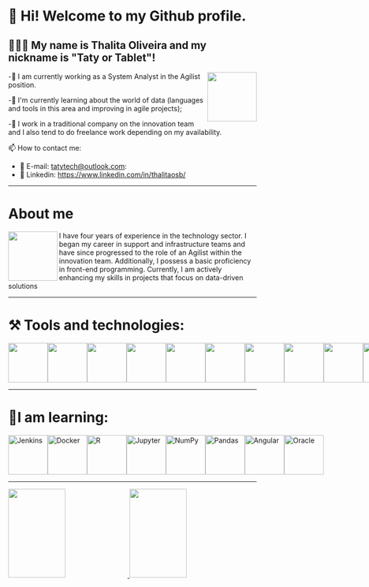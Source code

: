 
<h1>👋 Hi! Welcome to my Github profile.</h1>
<h2>👩🏻‍🦰 My name is Thalita Oliveira and my nickname is "Taty or Tablet"! </h2>

<img align="right" width="100" height="100" src= "https://github.com/Thalitasoliveira/ThalitaSOliveira/assets/110640572/dbf1d9c5-1c21-4a76-be63-4e861f0e93dd"/>

-🔭 I am currently working as a System Analyst in the Agilist position.

-🌱 I'm currently learning about the world of data (languages ​​and tools in this area and improving in agile projects);

-👯 I work in a traditional company on the innovation team and I also tend to do freelance work depending on my availability.

📫 How to contact me: 
   * 📩 E-mail: tatytech@outlook.com:          
   * 🔗 Linkedin: https://www.linkedin.com/in/thalitaosb/

--------------------------------------------------------------------------------------------------

<h1> About me</h1>

<img align="left" width="100" height="100" src="https://github.com/Thalitasoliveira/ThalitaSOliveira/assets/110640572/52a2851d-6119-464a-9f49-c70dc6fe6c9d"/>
<div
<p> I have four years of experience in the technology sector. I began my career in support and infrastructure teams and have since progressed to the role of an Agilist within the innovation team. Additionally, I possess a basic proficiency in front-end programming. Currently, I am actively enhancing my skills in projects that focus on data-driven solutions </p>
</div>

-------------------------------------------------------------------------------------------------------------------------------------------
<h1> ⚒️ Tools and technologies:</h1>


<div style="display: flex; justify-content: space-between;">
    <img loading="lazy" src="https://img.shields.io/badge/-HTML5-E34F26?logo=html5&logoColor=white&style=flat" width="80" height="80"/>
    <img loading="lazy" src="https://img.shields.io/badge/-CSS3-1572B6?logo=css3&logoColor=white&style=flat" width="80" height="80"/>
    <img loading="lazy" src="https://img.shields.io/badge/-JavaScript-F7DF1E?logo=javascript&logoColor=black&style=flat" width="80" height="80"/>
    <img loading="lazy" src="https://img.shields.io/badge/-Flutter-02569B?logo=flutter&logoColor=white&style=flat" width="80" height="80"/>
    <img loading="lazy" src="https://img.shields.io/badge/-SQL-4479A1?logo=postgresql&logoColor=white&style=flat" width="80" height="80"/>
    <img loading="lazy" src="https://img.shields.io/badge/-Python-3776AB?logo=python&logoColor=white&style=flat" width="80" height="80"/>
    <img loading="lazy" src="https://img.shields.io/badge/-Trello-0079BF?logo=trello&logoColor=white&style=flat" width="80" height="80"/>
    <img loading="lazy" src="https://img.shields.io/badge/-Jira-0052CC?logo=jira&logoColor=white&style=flat" width="80" height="80"/>
    <img loading="lazy" src="https://img.shields.io/badge/-GitLab-FCA121?logo=gitlab&logoColor=white&style=flat" width="80" height="80"/>
    <img loading="lazy" src="https://img.shields.io/badge/-Figma-F24E1E?logo=figma&logoColor=white&style=flat" width="80" height="80"/>
    <img loading="lazy" src="https://img.shields.io/badge/-Firebase-FFCA28?logo=firebase&logoColor=black&style=flat" width="80" height="80"/>
    <img loading="lazy" src="https://img.shields.io/badge/-Adobe-FF0000?logo=adobe&logoColor=white&style=flat" width="80" height="80"/>
    <img loading="lazy" src="https://img.shields.io/badge/-Elasticsearch-005571?logo=elasticsearch&logoColor=white&style=flat" width="80" height="80"/>
</div>

-------------------------------------------------------------------------------------------------------

<h1> 📘I am learning: </h1>

<div style="display: flex; justify-content: space-between;">
    <img loading="lazy" src="https://img.shields.io/badge/Jenkins-CI%2FCD-0096D8?style=flat&logo=jenkins&logoColor=white" alt="Jenkins" width="80" height="80"/>
    <img loading="lazy" src="https://img.shields.io/badge/Docker-2496ED?style=flat&logo=docker&logoColor=white" alt="Docker" width="80" height="80"/>
    <img loading="lazy" src="https://img.shields.io/badge/R-276DC3?style=flat&logo=r&logoColor=white" alt="R" width="80" height="80"/>
    <img loading="lazy" src="https://img.shields.io/badge/Jupyter-F37626?style=flat&logo=jupyter&logoColor=white" alt="Jupyter" width="80" height="80"/>
    <img loading="lazy" src="https://img.shields.io/badge/NumPy-013243?style=flat&logo=numpy&logoColor=white" alt="NumPy" width="80" height="80"/>
    <img loading="lazy" src="https://img.shields.io/badge/Pandas-150458?style=flat&logo=pandas&logoColor=white" alt="Pandas" width="80" height="80"/>
    <img loading="lazy" src="https://img.shields.io/badge/Angular-DD0031?style=flat&logo=angular&logoColor=white" alt="Angular" width="80" height="80"/>
    <img loading="lazy" src="https://img.shields.io/badge/Oracle-F80000?style=flat&logo=oracle&logoColor=white" alt="Oracle" width="80" height="80"/>
</div>


-------------------------------------------------------------------------------------------------------------------------------------------
<div>
  <a href="https://github.com/Thalitasoliveira">
    <img style="display: inline-block; width: 48%;" loading="lazy" height="180em" src="https://github-readme-stats.vercel.app/api/top-langs/?username=Thalitasoliveira&layout=compact&langs_count=7&theme=dracula"/>
    <img style="display: inline-block; width: 48%;" loading="lazy" height="180em" src="https://github-readme-stats.vercel.app/api?username=Thalitasoliveira&show_icons=true&theme=dracula&include_all_commits=true&count_private=true"/>
  </a>
</div>





